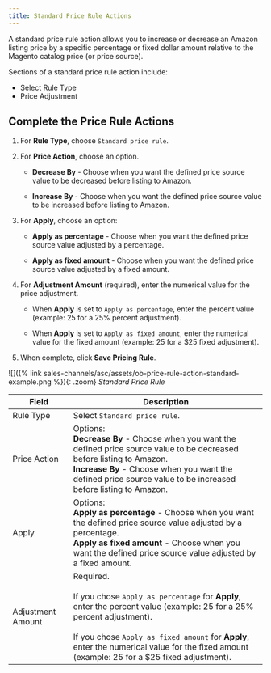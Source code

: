 ```yaml
---
title: Standard Price Rule Actions
---
```



A standard price rule action allows you to increase or decrease an Amazon listing price by a specific percentage or fixed dollar amount relative to the Magento catalog price (or price source).

Sections of a standard price rule action include:

- Select Rule Type
- Price Adjustment

## Complete the Price Rule Actions

1. For **Rule Type**, choose `Standard price rule`.

1. For **Price Action**, choose an option.

    - **Decrease By** - Choose when you want the defined price source value to be decreased before listing to Amazon.

    - **Increase By** - Choose when you want the defined price source value to be increased before listing to Amazon.

1. For **Apply**, choose an option:

    - **Apply as percentage** - Choose when you want the defined price source value adjusted by a percentage.

    - **Apply as fixed amount** - Choose when you want the defined price source value adjusted by a fixed amount.

1. For **Adjustment Amount** (required), enter the numerical value for the price adjustment.

    - When **Apply** is set to `Apply as percentage`, enter the percent value (example: 25 for a 25% percent adjustment).

    - When **Apply** is set to `Apply as fixed amount`, enter the numerical value for the fixed amount (example: 25 for a $25 fixed adjustment).

1. When complete, click **Save Pricing Rule**.

![]({% link sales-channels/asc/assets/ob-price-rule-action-standard-example.png %}){: .zoom}
_Standard Price Rule_

|Field|Description|
|---|---|
|Rule Type|Select `Standard price rule`.|
|Price Action|Options:<br/>**Decrease By** - Choose when you want the defined price source value to be decreased before listing to Amazon.<br/>**Increase By** - Choose when you want the defined price source value to be increased before listing to Amazon.|
|Apply|Options:<br/>**Apply as percentage** - Choose when you want the defined price source value adjusted by a percentage.<br/>**Apply as fixed amount** - Choose when you want the defined price source value adjusted by a fixed amount.|
|Adjustment Amount|Required.<br/><br/>If you chose `Apply as percentage` for **Apply**, enter the percent value (example: 25 for a 25% percent adjustment).<br/><br/>If you chose `Apply as fixed amount` for **Apply**, enter the numerical value for the fixed amount (example: 25 for a $25 fixed adjustment).|
